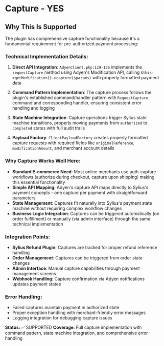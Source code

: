 # Capture - YES

## Why This Is Supported

The plugin has comprehensive capture functionality because it's a fundamental requirement for pre-authorized payment processing:

### Technical Implementation Details:

1. **Direct API Integration**: `AdyenClient.php:129-135` implements the `requestCapture` method using Adyen's Modification API, calling `$this->getModification()->capture($params)` with properly formatted payment data

2. **Command Pattern Implementation**: The capture process follows the plugin's established command/handler pattern with `RequestCapture` command and corresponding handler, ensuring consistent error handling and logging

3. **State Machine Integration**: Capture operations trigger Sylius state machine transitions, properly moving payments from `authorized` to `completed` states with full audit trails

4. **Payload Factory**: `ClientPayloadFactory` creates properly formatted capture requests with required fields like `originalReference`, `modificationAmount`, and merchant account details

### Why Capture Works Well Here:

- **Standard E-commerce Need**: Most online merchants use auth-capture workflows (authorize during checkout, capture upon shipping) making this essential functionality
- **Simple API Mapping**: Adyen's capture API maps directly to Sylius's payment concepts - one capture per payment with straightforward parameters
- **State Management**: Captures fit naturally into Sylius's payment state machine without requiring complex workflow changes
- **Business Logic Integration**: Captures can be triggered automatically (on order fulfillment) or manually (via admin interface) through the same technical implementation

### Integration Points:
- **Sylius Refund Plugin**: Captures are tracked for proper refund reference handling
- **Order Management**: Captures can be triggered from order state changes
- **Admin Interface**: Manual capture capabilities through payment management screens
- **Webhook Handling**: Capture confirmation via Adyen notifications updates payment states

### Error Handling:
- Failed captures maintain payment in authorized state
- Proper exception handling with merchant-friendly error messages
- Logging integration for debugging capture issues

**Status:** ✅ SUPPORTED
**Coverage:** Full capture implementation with command pattern, state machine integration, and comprehensive error handling